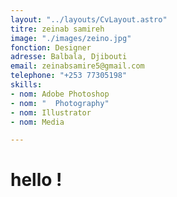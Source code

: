 ```yaml
---
layout: "../layouts/CvLayout.astro"
titre: zeinab samireh
image: "./images/zeino.jpg"
fonction: Designer
adresse: Balbala, Djibouti
email: zeinabsamire5@gmail.com
telephone: "+253 77305198"
skills:
- nom: Adobe Photoshop
- nom: "  Photography"
- nom: Illustrator
- nom: Media

---
```

# hello !